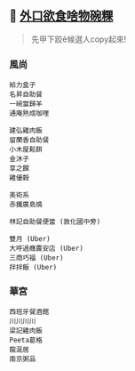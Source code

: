 ## :dart: [外口欲食啥物碗粿](https://ohmyluck.com/zh-tw/)
> 先甲下跤ê候選人copy起來!

### 風尚
```
給力盒子
名昇自助餐
一碗當歸羊
通庵熟成咖哩

建弘雞肉飯
留蘭香自助餐
小木屋鬆餅
金沐子
享之饌
雞優穀

美術系
赤鐵廣島燒

林記自助餐便當 (敦化國中旁)

雙月 (Uber)
大呼過癮農安店 (Uber)
三商巧福 (Uber)
拌拌飯 (Uber)
```

### 華宮
```
西班牙餐酒館
川川川川
梁記雞肉飯
Peeta葛格
龍涎居
南京粥品
```
